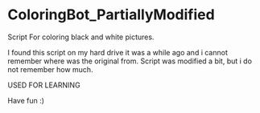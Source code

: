 # ColoringBot_PartiallyModified
Script For coloring black and white pictures.

I found this script on my hard drive it was a while ago and i cannot remember where was the original from.
Script was modified a bit, but i do not remember how much.

USED FOR LEARNING

Have fun :)
